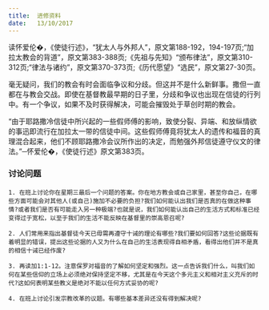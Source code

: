 ```yaml
---
title:  进修资料
date:   13/10/2017
---
```


读怀爱伦�，《使徒行述》，“犹太人与外邦人”，原文第188-192，194-197页;“加拉太教会的背道”，原文第383-388页;《先祖与先知》“颁布律法”，原文第310-312页;“律法与诸约”，原文第370-373页;《历代愿望》“选民”，原文第27-30页。

毫无疑问，我们的教会有时会面临争议和分歧。但这并不是什么新鲜事。撒但一直都在与教会交战。即使在基督教最早期的日子里，分歧和争议也出现在信徒的行列中。有一个争议，如果不及时获得解决，可能会摧毁处于草创时期的教会。

“由于耶路撒冷信徒中所兴起的一些假师傅的影响，致使分裂、异端、和放纵情欲的事迅即流行在加拉太一带的信徒中间。这些假师傅竟将犹太人的遗传和福音的真理混合起来，他们不顾耶路撒冷会议所作出的决定，而勉强外邦信徒遵守仪文的律法。”─怀爱伦�，《使徒行述》原文第383页。

### 讨论问题

`1. 在班上讨论你在星期三最后一个问题的答案。你在地方教会或自己家里，甚至你自己，在哪些方面可能会对其他人(或自己)施加不必要的负担?我们如何能认出我们是否真的在做这种事情?或者我们是否有可能走入另一种极端?也就是说，我们如何能认出自己的生活方式和标准已经变得过于宽松，以至于我们的生活不能反映在基督里的崇高恩召呢?`

`2. 人们常用来指出基督徒今天已毋需再遵守十诫的理论有哪些?我们要如何回答?这些论据既有着明显的错误，提出这些论据的人又为什么在自己的生活表现得自相矛盾，看得出他们并不是真的相信十诫已经作废?`

`3. 再读加1:1-12。注意保罗对福音的了解如何坚定和强烈。这一点告诉我们什么，叫我们如何在某些信仰的立场上必须绝对保持坚定不移，尤其是在今天这个多元主义和相对主义充斥的时代?这如何表明某些教义是绝对不能以任何方式妥协的呢?`

`4. 在班上讨论引发宗教改革的议题。有哪些基本差异还没有得到解决呢?`

